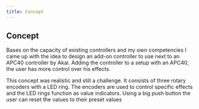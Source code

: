```yaml
---
title: Concept
---
```

## Concept
Bases on the capacity of existing controllers and my own competencies I came up with the idea to design an add-on controller to use next to an APC40 controller by Akai. Adding the controller to a setup with an APC40, the user has more control over his effects.

This concept was realistic and still a challenge. It consists of three rotary encoders with a LED ring. The encoders are used to control specific effects and the LED rings function as value indicators. Using a big push button the user can reset the values to their preset values